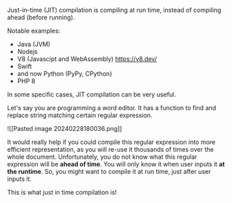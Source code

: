 Just-in-time (JIT) compilation is compiling at run time, instead of compiling ahead (before running).

Notable examples:
- Java (JVM)
- Nodejs
- V8 (Javascipt and WebAssembly) https://v8.dev/
- Swift
- and now Python (PyPy, CPython)
- PHP 8

In some specific cases, JIT compilation can be very useful.

Let's say you are programming a word editor. It has a function to find and replace string matching certain regular expression. 

![[Pasted image 20240228180036.png]]

It would really help if you could compile this regular expression into more efficient representation, as you will re-use it thousands of times over the whole document. Unfortunately, you do not know what this regular expression will be **ahead of time**. You will only know it when user inputs it **at the runtime**. So, you might want to compile it at run time, just after user inputs it.

This is what just in time compilation is! 


